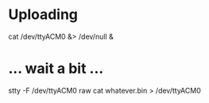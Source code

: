 # Uploading

 cat /dev/ttyACM0 &> /dev/null &
 # ... wait a bit ...
 stty -F /dev/ttyACM0 raw
 cat whatever.bin > /dev/ttyACM0

